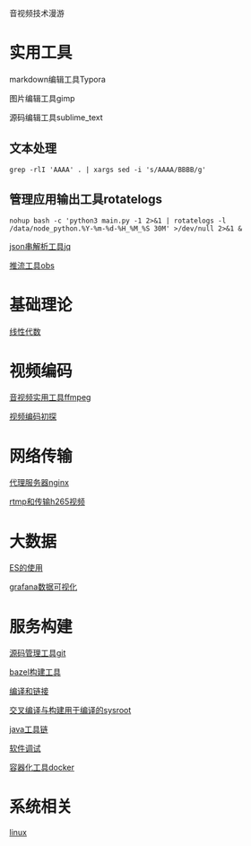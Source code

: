 音视频技术漫游

# 实用工具

markdown编辑工具Typora

图片编辑工具gimp

源码编辑工具sublime_text

## 文本处理

```
grep -rlI 'AAAA' . | xargs sed -i 's/AAAA/BBBB/g'
```



## 管理应用输出工具rotatelogs

```shell
nohup bash -c 'python3 main.py -1 2>&1 | rotatelogs -l /data/node_python.%Y-%m-%d-%H_%M_%S 30M' >/dev/null 2>&1 &
```



[json串解析工具jq](/jq)

[推流工具obs](/obs)

# 基础理论

[线性代数](/linearalgebra)

# 视频编码

[音视频实用工具ffmpeg](/ffmpeg)

[视频编码初探](/media)

# 网络传输

[代理服务器nginx](/nginx)

[rtmp和传输h265视频](/rtmpandh265)

# 大数据

[ES的使用](/es)

[grafana数据可视化](/grafana)

# 服务构建

[源码管理工具git](/git)

[bazel构建工具](/bazel)

[编译和链接](compileandlink.md)

[交叉编译与构建用于编译的sysroot](/sysroot)

[java工具链](/java)

[软件调试](/debug)

[容器化工具docker](/docker)

# 系统相关

[linux](/linux)
